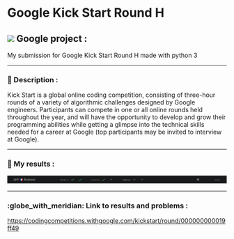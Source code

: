 # Google Kick Start Round H

## <img width="26px" src="https://upload.wikimedia.org/wikipedia/commons/thumb/5/53/Google_%22G%22_Logo.svg/1004px-Google_%22G%22_Logo.svg.png"/> Google project :

My submission for Google Kick Start Round H made with python 3

---

### :page_facing_up: Description :

Kick Start is a global online coding competition, consisting of three-hour rounds of a variety of algorithmic challenges designed by Google engineers. Participants can compete in one or all online rounds held throughout the year, and will have the opportunity to develop and grow their programming abilities while getting a glimpse into the technical skills needed for a career at Google (top participants may be invited to interview at Google).

---

### :tada: My results :

<img src="https://github.com/ArthurBoucard/GoogleKickStartRoundH/blob/main/src/results.png?raw=true"/>

---

### :globe_with_meridian: Link to results and problems :

https://codingcompetitions.withgoogle.com/kickstart/round/000000000019ff49
